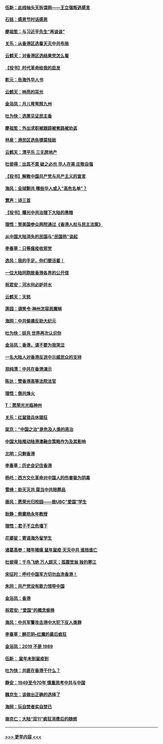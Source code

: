 #### [伍新：此线抽头天拆谍网——王立强叛逃感言](../pages/nsc993/n11687981.md?t=11290555) 
#### [石铭：感恩节时话感恩](../pages/nsc993/n11687568.md?t=11290555) 
#### [廖祖笙：与习近平先生“再谈谈”](../pages/nsc993/n11687005.md?t=11290555) 
#### [关乐：从香港区选看天灭中共布局](../pages/nsc993/n11686647.md?t=11290555) 
#### [云鹤天：对香港区选结果党怎么看](../pages/nsc993/n11686216.md?t=11290555) 
#### [【投书】时代革命给我的启发](../pages/nsc993/n11684287.md?t=11290555) 
#### [乾元：告海外华人书](../pages/nsc993/n11684044.md?t=11290555) 
#### [云鹤天：响亮的耳光](../pages/nsc993/n11684254.md?t=11290555) 
#### [金浴凤：月儿弯弯照九州](../pages/nsc993/n11684231.md?t=11290555) 
#### [吐为快：选票见证民主香](../pages/nsc993/n11684206.md?t=11290555) 
#### [廖祖笙：外出求职被跟踪被套路被劝返](../pages/nsc993/n11683874.md?t=11290555) 
#### [林泉：港民区选告捷莫轻敌](../pages/nsc993/n11683930.md?t=11290555) 
#### [云鹤天：清平乐 三无房地产](../pages/nsc993/n11681521.md?t=11290555) 
#### [杜彼得：出其不意 破之必也 华人在美 庄敬自强](../pages/nsc993/n11679554.md?t=11290555) 
#### [【投书】解散中国共产党与共产主义的宣言](../pages/nsc993/n11679177.md?t=11290555) 
#### [海风：全球剿共 哪些华人或入“高危名单”？](../pages/nsc993/n11678617.md?t=11290555) 
#### [慧声：诗三首](../pages/nsc993/n11678848.md?t=11290555) 
#### [【投书】曝光中共治理下大陆的黑暗](../pages/nsc993/n11678674.md?t=11290555) 
#### [理悟：贺美国参众两院通过《香港人权与民主法案》](../pages/nsc993/n11678104.md?t=11290555) 
#### [从中国大陆消失的民国与“民国热”谈起](../pages/nsc993/n11678075.md?t=11290555) 
#### [李春草：只等瘟疫收邪党](../pages/nsc993/n11677308.md?t=11290555) 
#### [逸风：我的手足，你们要活着！](../pages/nsc993/n11676352.md?t=11290555) 
#### [一位大陆同胞致香港各界的公开信](../pages/nsc993/n11675761.md?t=11290555) 
#### [祝君安：河水何必妒井水](../pages/nsc993/n11675746.md?t=11290555) 
#### [云鹤天：天怒](../pages/nsc993/n11675718.md?t=11290555) 
#### [莲园：调笑令‧神州怎容恶魔祸](../pages/nsc993/n11675648.md?t=11290555) 
#### [海网：中共偷袭反助大纪元](../pages/nsc993/n11673515.md?t=11290555) 
#### [吐为快：妖共 世界再次认识你](../pages/nsc993/n11673506.md?t=11290555) 
#### [金浴凤：香港，请不要为我哭泣](../pages/nsc993/n11673248.md?t=11290555) 
#### [一名大陆人对香港反送中示威民众的支持](../pages/nsc993/n11672615.md?t=11290555) 
#### [郑纯清：中共在香港演示](../pages/nsc993/n11670539.md?t=11290555) 
#### [陈达：赞香港高等法院法官](../pages/nsc993/n11669542.md?t=11290555) 
#### [理悟：倒共烽火](../pages/nsc993/n11668844.md?t=11290555) 
#### [T：愿荣光光临神州](../pages/nsc993/n11668421.md?t=11290555) 
#### [关乐：红鼠狼兵休猖狂](../pages/nsc993/n11668378.md?t=11290555) 
#### [梁京：“中国之治”是危及人类的恶治](../pages/nsc993/n11668328.md?t=11290555) 
#### [中国大陆推动陆港澳融合策略作为及其影响](../pages/nsc993/n11668157.md?t=11290555) 
#### [北明：只剩香港](../pages/nsc993/n11668002.md?t=11290555) 
#### [李春草：历史会记住香港](../pages/nsc993/n11667927.md?t=11290555) 
#### [杨吒：西方文化革命对中国人的伤害极为阴毒](../pages/nsc993/n11664521.md?t=11290555) 
#### [雪绮：助天灭共 莫当中共陪葬品](../pages/nsc993/n11662650.md?t=11290555) 
#### [唐风：愿荣光归校园——致UBC“爱国”学生](../pages/nsc993/n11662194.md?t=11290555) 
#### [耿静：祭奠杨永年教授](../pages/nsc993/n11662514.md?t=11290555) 
#### [理悟：君子不立危墙下](../pages/nsc993/n11662172.md?t=11290555) 
#### [花婆娑：寄语海外留学生](../pages/nsc993/n11662121.md?t=11290555) 
#### [诸葛高参：猪年猪瘟 鼠年鼠疫 天灭中共 谁挡谁亡](../pages/nsc993/n11661980.md?t=11290555) 
#### [杜彼得：千鸟飞绝 万人踪灭；孤蓑笠翁 独钓寒江](../pages/nsc993/n11661170.md?t=11290555) 
#### [宋征时：呼吁中国军方切勿血洗香港！](../pages/nsc993/n11415318.md?t=11290555) 
#### [朱同：共产党没有能力领导中国](../pages/nsc993/n11660421.md?t=11290555) 
#### [金浴凤：香港](../pages/nsc993/n11660419.md?t=11290555) 
#### [祝君安: “爱国”的概念偷换](../pages/nsc993/n11659706.md?t=11290555) 
#### [海风：中共军警攻击港中大犯下反人类罪](../pages/nsc993/n11659632.md?t=11290555) 
#### [李春草：醉花阴•红魔的最后疯狂](../pages/nsc993/n11659287.md?t=11290555) 
#### [金浴凤：2019 不是 1989](../pages/nsc993/n11657663.md?t=11290555) 
#### [伍新： 鼠年未到鼠疫到](../pages/nsc993/n11655098.md?t=11290555) 
#### [吐为快：共匪在香港干什么？](../pages/nsc993/n11654891.md?t=11290555) 
#### [静安：1949至今70年 慎重思考中共与中国](../pages/nsc993/n11651244.md?t=11290555) 
#### [魏京生：该做出正确的选择了](../pages/nsc993/n11653084.md?t=11290555) 
#### [海网：玩自焚者实自焚已](../pages/nsc993/n11652423.md?t=11290555) 
#### [骆克仁：大陆“双11”疯狂消费后的随想](../pages/nsc993/n11652305.md?t=11290555) 

----
#### [ >>> 更早内容 <<< ](../indexes/nsc993-earlier.md)
